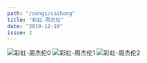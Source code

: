 ```yaml
---
path: "/songs/caihong"
title: "彩虹-周杰伦"
date: "2019-12-10"
issue: 2
---
```


<!-- <div style="width: 100%; text-align: center">
  <iframe width="560" height="315" src="https://www.youtube.com/embed/4n0xNbfJLR8" frameborder="0" allowfullscreen></iframe>
<div> -->

![彩虹-周杰伦0](http://ww1.sinaimg.cn/large/006g8Dvggy1g0hch7kkczj31fo213wis.jpg)
![彩虹-周杰伦1](http://ww1.sinaimg.cn/large/006g8Dvggy1g0hcihl4hvj31fo213792.jpg)
![彩虹-周杰伦2](http://ww1.sinaimg.cn/large/006g8Dvggy1g0hci45jsrj31fo213tcz.jpg)
